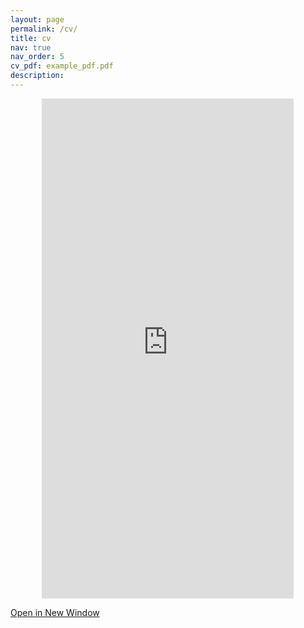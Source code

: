 ```yaml
---
layout: page
permalink: /cv/
title: cv
nav: true
nav_order: 5
cv_pdf: example_pdf.pdf
description:
---
```


<div style="text-align: center;">
    <iframe src="https://nickdi.github.io/assets/pdf/WebsiteCV.pdf" width="80%" height="800px" style="border: none;"></iframe>
</div>

[Open in New Window](https://nickdi.github.io/assets/pdf/WebsiteCV.pdf)
